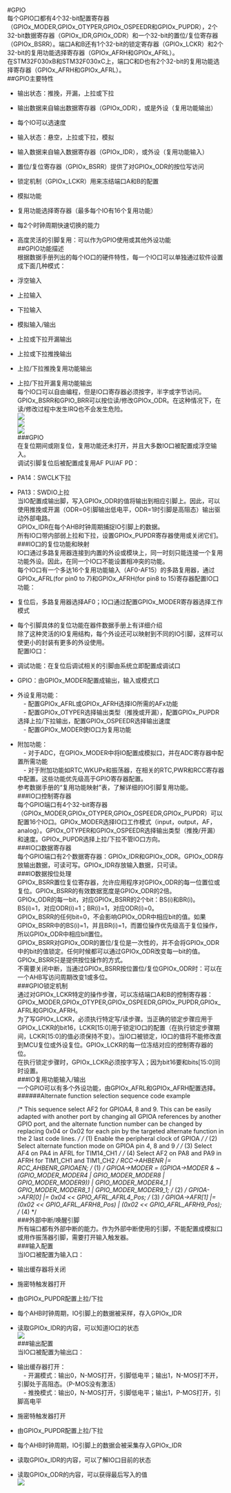 #GPIO  
每个GPIO口都有4个32-bit配置寄存器（GPIOx_MODER,GPIOx_OTYPER,GPIOx_OSPEEDR和GPIOx_PUPDR），2个32-bit数据寄存器（GPIOx_IDR,GPIOx_ODR）和一个32-bit的置位/复位寄存器（GPIOx_BSRR）。端口A和B还有1个32-bit的锁定寄存器（GPIOx_LCKR）和2个32-bit的复用功能选择寄存器（GPIOx_AFRH和GPIOx_AFRL）。  
在STM32F030xB和STM32F030xC上，端口C和D也有2个32-bit的复用功能选择寄存器（GPIOx_AFRH和GPIOx_AFRL）。  
##GPIO主要特性  
- 输出状态：推挽，开漏，上拉或下拉  
- 输出数据来自输出数据寄存器（GPIOx_ODR），或是外设（复用功能输出）  
- 每个IO可以选速度  
- 输入状态：悬空，上拉或下拉，模拟  
- 输入数据来自输入数据寄存器（GPIOx_IDR），或外设（复用功能输入）  
- 置位/复位寄存器（GPIOx_BSRR）提供了对GPIOx_ODR的按位写访问  
- 锁定机制（GPIOx_LCKR）用来冻结端口A和B的配置  
- 模拟功能  
- 复用功能选择寄存器（最多每个IO有16个复用功能）  
- 每2个时钟周期快速切换的能力  
- 高度灵活的引脚复用：可以作为GPIO使用或其他外设功能  
##GPIO功能描述  
根据数据手册列出的每个IO口的硬件特性，每一个IO口可以单独通过软件设置成下面几种模式：  
- 浮空输入  
- 上拉输入  
- 下拉输入  
- 模拟输入/输出  
- 上拉或下拉开漏输出  
- 上拉或下拉推挽输出  
- 上拉/下拉推挽复用功能输出  
- 上拉/下拉开漏复用功能输出  
每个IO口可以自由编程，但是IO口寄存器必须按字，半字或字节访问。GPIOx_BSRR和GPIO_BRR可以按位读/修改GPIOx_ODR。在这种情况下，在读/修改过程中发生IRQ也不会发生危险。  
![](https://i.imgur.com/1yETYYN.png)  
![](https://i.imgur.com/7vPHrlb.png)  
![](https://i.imgur.com/097pYt0.png)  
###GPIO  
在复位期间或刚复位，复用功能还未打开，并且大多数IO口被配置成浮空输入。  
调试引脚复位后被配置成复用AF PU/AF PD：  
- PA14：SWCLK下拉  
- PA13：SWDIO上拉  
当IO配置成输出脚，写入GPIOx_ODR的值将输出到相应引脚上。因此，可以使用推挽或开漏（ODR=0引脚输出低电平，ODR=1时引脚是高阻态）输出驱动外部电路。  
GPIOx_IDR在每个AHB时钟周期捕捉IO引脚上的数据。  
所有IO口带内部弱上拉和下拉，设置GPIOx_PUPDR寄存器使用或关闭它们。  
###IO口的复位功能和映射  
IO口通过多路复用器连接到内置的外设或模块上，同一时刻只能连接一个复用功能外设。因此，在同一个IO口不能设置相冲突的功能。  
每个IO口有一个多达16个复用功能输入（AF0-AF15）的多路复用器，通过GPIOx_AFRL(for pin0 to 7)和GPIOx_AFRH(for pin8 to 15)寄存器配置IO口功能：  
- 复位后，多路复用器选择AF0；IO口通过配置GPIOx_MODER寄存器选择工作模式  
- 每个引脚具体的复位功能在器件数据手册上有详细介绍  
除了这种灵活的IO复用结构，每个外设还可以映射到不同的IO引脚，这样可以使更小的封装有更多的外设使用。  
配置IO口：  
- 调试功能：在复位后调试相关的引脚由系统立即配置成调试口  
- GPIO：由GPIOx_MODER配置成输出，输入或模式口  
- 外设复用功能：  
　- 配置GPIOx_AFRL或GPIOx_AFRH选择IO所需的AFx功能  
　- 配置GPIOx_OTYPER选择输出类型（推挽或开漏），配置GPIOx_PUPDR选择上拉/下拉输出，配置GPIOx_OSPEEDR选择输出速度  
　- 配置GPIOx_MODER使IO口为复用功能  
- 附加功能：  
　- 对于ADC，在GPIOx_MODER中将IO配置成模拟口，并在ADC寄存器中配置所需功能  
　- 对于附加功能如RTC,WKUPx和振荡器，在相关的RTC,PWR和RCC寄存器中配置。这些功能优先级高于GPIO寄存器配置。  
参考数据手册的“复用功能映射”表，了解详细的IO引脚复用功能。  
###IO口控制寄存器  
每个GPIO端口有4个32-bit寄存器（GPIOx_MODER,GPIOx_OTYPER,GPIOx_OSPEEDR,GPIOx_PUPDR）可以配置16个IO口。GPIOx_MODER选择IO口工作模式（input，output，AF，analog）。GPIOx_OTYPER和GPIOx_OSPEEDR选择输出类型（推挽/开漏）和速度。GPIOx_PUPDR选择上拉/下拉不管IO口方向。  
###IO口数据寄存器  
每个GPIO端口有2个数据寄存器：GPIOx_IDR和GPIOx_ODR。GPIOx_ODR存放输出数据，可读可写。GPIOx_IDR存放输入数据，只可读。  
###IO数据按位处理  
GPIOx_BSRR置位复位寄存器，允许应用程序对GPIOx_ODR的每一位置位或复位。GPIOx_BSRR的有效数据宽度是GPIOx_ODR的2倍。  
GPIOx_ODR的每一bit，对应GPIOx_BSRR的2个bit：BS(i)和BR(i)。BS(i)=1，对应ODR(i)=1；BR(i)=1，对应ODR(i)=0。  
GPIOx_BSRR的任何bit=0，不会影响GPIOx_ODR中相应bit的值。如果GPIOx_BSRR中的BS(i)=1，并且BR(i)=1，而置位操作优先级高于复位操作，所以GPIOx_ODR中相应bit置位。  
GPIOx_BSRR对GPIOx_ODR的置位/复位是一次性的，并不会将GPIOx_ODR中的bit的值锁定。任何时候都可以通过GPIOx_ODR改变每一bit的值。GPIOx_BSRR只是提供按位操作的方式。  
不需要关闭中断，当通过GPIOx_BSRR按位置位/复位GPIOx_ODR时：可以在一个AHB写访问周期改变1或多位。  
###GPIO锁定机制  
通过对GPIOx_LCKR特定的操作步骤，可以冻结端口A和B的控制寄存器：GPIOx_MODER,GPIOx_OTYPER,GPIOx_OSPEEDR,GPIOx_PUPDR,GPIOx_AFRL和GPIOx_AFRH。  
为了写GPIOx_LCKR，必须执行特定写/读步骤。当正确的锁定步骤应用于GPIOx_LCKR的bit16，LCKR[15:0]用于锁定IO口的配置（在执行锁定步骤期间，LCKR[15:0]的值必须保持不变）。当IO口被锁定，IO口的值将不能修改直到MCU复位或外设复位。GPIOx_LCKR的每一位冻结对应的控制寄存器的位。  
在执行锁定步骤时，GPIOx_LCKR必须按字写入；因为bit16要和bits[15:0]同时设置。  
###IO复用功能输入/输出  
一个GPIO可以有多个外设功能，由GPIOx_AFRL和GPIOx_AFRH配置选择。  
######Alternate function selection sequence code example  

	/* This sequence select AF2 for GPIOA4, 8 and 9. This can be easily adapted
	with another port by changing all GPIOA references by another GPIO port,
	and the alternate function number can be changed by replacing 0x04 or 0x02 for
	each pin by the targeted alternate function in the 2 last code lines. */
	/* (1) Enable the peripheral clock of GPIOA */
	/* (2) Select alternate function mode on GPIOA pin 4, 8 and 9 */
	/* (3) Select AF4 on PA4 in AFRL for TIM14_CH1 */
	/* (4) Select AF2 on PA8 and PA9 in AFRH for TIM1_CH1 and TIM1_CH2 */
	RCC->AHBENR |= RCC_AHBENR_GPIOAEN; /* (1) */
	GPIOA->MODER = (GPIOA->MODER & ~(GPIO_MODER_MODER4 | GPIO_MODER_MODER8 | GPIO_MODER_MODER9)) 
				   | GPIO_MODER_MODER4_1 | GPIO_MODER_MODER8_1 | GPIO_MODER_MODER9_1; /* (2) */
	GPIOA->AFR[0] |= 0x04 << GPIO_AFRL_AFRL4_Pos; /* (3) */
	GPIOA->AFR[1] |= (0x02 << GPIO_AFRL_AFRH8_Pos) | (0x02 << GPIO_AFRL_AFRH9_Pos); /* (4) */  
###外部中断/唤醒引脚  
所有端口都有外部中断的能力。作为外部中断使用的引脚，不能配置成模拟口或用作振荡器引脚，需要打开输入触发器。  
###输入配置  
当IO口被配置为输入口：  
- 输出缓存器将关闭  
- 施密特触发器打开  
- 由GPIOx_PUPDR配置上拉/下拉  
- 每个AHB时钟周期，IO引脚上的数据被采样，存入GPIOx_IDR  
- 读取GPIOx_IDR的内容，可以知道IO口的状态  
![](https://i.imgur.com/V2zF1C9.png)  
###输出配置  
当IO口被配置为输出口：  
- 输出缓存器打开：  
　- 开漏模式：输出0，N-MOS打开，引脚低电平；输出1，N-MOS打不开，引脚处于高阻态。（P-MOS没有激活）  
　- 推挽模式：输出0，N-MOS打开，引脚低电平；输出1，P-MOS打开，引脚高电平  
- 施密特触发器打开  
- 由GPIOx_PUPDR配置上拉/下拉  
- 每个AHB时钟周期，IO引脚上的数据会被采集存入GPIOx_IDR  
- 读取GPIOx_IDR的内容，可以了解IO口目前的状态  
- 读取GPIOx_ODR的内容，可以获得最后写入的值  
![](https://i.imgur.com/9kAznMW.png)  
